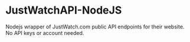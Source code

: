 # JustWatchAPI-NodeJS
Nodejs wrapper of JustWatch.com public API endpoints for their website. No API keys or account needed.
